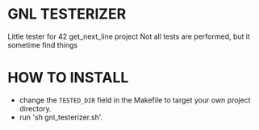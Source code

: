# GNL TESTERIZER
Little tester for 42 get_next_line project
Not all tests are performed, but it sometime find things

# HOW TO INSTALL
- change the `TESTED_DIR` field in the Makefile to target your own project directory.
- run 'sh gnl_testerizer.sh'.
